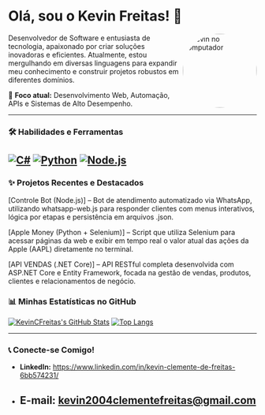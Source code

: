 
# Olá, sou o Kevin Freitas! 👋

<img align="right" alt="Kevin no computador" height="150" style="border-radius:50%;" src="https://avatars.githubusercontent.com/u/SEU_USER?v=4"/> Desenvolvedor de Software e entusiasta de tecnologia, apaixonado por criar soluções inovadoras e eficientes.
Atualmente, estou mergulhando em diversas linguagens para expandir meu conhecimento e construir projetos robustos em diferentes domínios.

🚀 **Foco atual:** Desenvolvimento Web, Automação, APIs e Sistemas de Alto Desempenho.

---

### 🛠️ Habilidades e Ferramentas

[![C#](https://img.shields.io/badge/C%23-239120?style=for-the-badge&logo=c-sharp&logoColor=white)](https://docs.microsoft.com/en-us/dotnet/csharp/)
[![Python](https://img.shields.io/badge/Python-3776AB?style=for-the-badge&logo=python&logoColor=white)](https://www.python.org/)
[![Node.js](https://img.shields.io/badge/Node.js-339933?style=for-the-badge&logo=node.js&logoColor=white)](https://nodejs.org/)
---

### ✨ Projetos Recentes e Destacados
[Controle Bot (Node.js)] – Bot de atendimento automatizado via WhatsApp, utilizando whatsapp-web.js para responder clientes com menus interativos, lógica por etapas e persistência em arquivos .json.

[Apple Money (Python + Selenium)] – Script que utiliza Selenium para acessar páginas da web e exibir em tempo real o valor atual das ações da Apple (AAPL) diretamente no terminal.

[API VENDAS (.NET Core)] – API RESTful completa desenvolvida com ASP.NET Core e Entity Framework, focada na gestão de vendas, produtos, clientes e relacionamentos de negócio.



### 📊 Minhas Estatísticas no GitHub

[![KevinCFreitas's GitHub Stats](https://github-readme-stats.vercel.app/api?username=KevinCFreitas&show_icons=true&theme=dark)](https://github.com/anuraghazra/github-readme-stats)
[![Top Langs](https://github-readme-stats.vercel.app/api/top-langs/?username=KevinCFreitas&layout=compact&theme=dark)](https://github.com/anuraghazra/github-readme-stats)

---

### 📞 Conecte-se Comigo!

* **LinkedIn:** https://www.linkedin.com/in/kevin-clemente-de-freitas-6bb574231/
* **E-mail:** kevin2004clementefreitas@gmail.com
  ---
